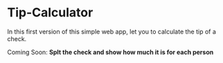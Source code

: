 # Tip-Calculator
In this first version of this simple web app, let you to calculate the tip of a check.

Coming Soon: <strong> Splt the check and show how much it is  for each person
